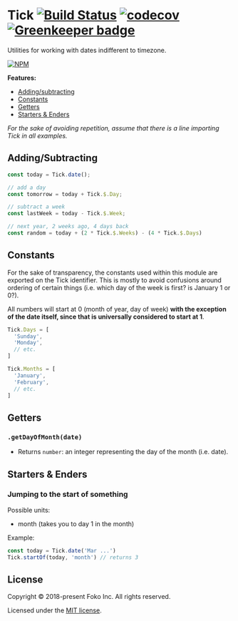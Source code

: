 # Tick [![Build Status](https://travis-ci.org/FoKo/tick.svg?branch=master)](https://travis-ci.org/FoKo/tick) [![codecov](https://codecov.io/gh/FoKo/tick/branch/master/graph/badge.svg)](https://codecov.io/gh/FoKo/tick) [![Greenkeeper badge](https://badges.greenkeeper.io/FoKo/tick.svg)](https://greenkeeper.io/)

Utilities for working with dates indifferent to timezone.

[![NPM](https://nodei.co/npm/@foko/tick.png?downloads=true&downloadRank=true&stars=true)](https://nodei.co/npm/@foko/tick/)

**Features:**

 - [Adding/subtracting](#addingsubtracting)
 - [Constants](#constants)
 - [Getters](#getters)
 - [Starters & Enders](#starters-enders)

*For the sake of avoiding repetition, assume that there is a line importing Tick
in all examples.*

## Adding/Subtracting

```javascript
const today = Tick.date();

// add a day
const tomorrow = today + Tick.$.Day;

// subtract a week
const lastWeek = today - Tick.$.Week;

// next year, 2 weeks ago, 4 days back
const random = today + (2 * Tick.$.Weeks) - (4 * Tick.$.Days)
```

## Constants

For the sake of transparency, the constants used within this module are
exported on the Tick identifier. This is mostly to avoid confusions around
ordering of certain things (i.e. which day of the week is first? is January
1 or 0?).

All numbers will start at 0 (month of year, day of week) **with the exception
of the date itself, since that is universally considered to start at 1**.

```javascript
Tick.Days = [
  'Sunday',
  'Monday',
  // etc.
]

Tick.Months = [
  'January',
  'February',
  // etc.
]
```

## Getters

### `.getDayOfMonth(date)`

 - Returns `number`: an integer representing the day of the month (i.e. date).

## Starters & Enders

### Jumping to the start of something

Possible units:

 - month (takes you to day 1 in the month)

Example:

```javascript
const today = Tick.date('Mar ...')
Tick.startOf(today, 'month') // returns 3
```

## License

Copyright &copy; 2018-present Foko Inc. All rights reserved.

Licensed under the [MIT license](LICENSE.md).
